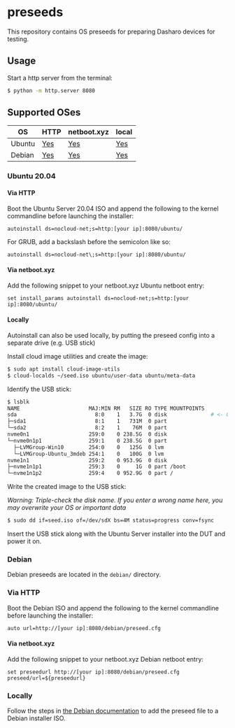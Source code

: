 # preseeds

This repository contains OS preseeds for preparing Dasharo devices for testing.

## Usage

Start a http server from the terminal:

```bash
$ python -m http.server 8080
```

## Supported OSes

| OS | HTTP | netboot.xyz | local |
| --- | --- | --- | --- |
| Ubuntu | [Yes](#via-http)   | [Yes](#via-netbootxyz)   | [Yes](#locally)   |
| Debian | [Yes](#via-http-1) | [Yes](#via-netbootxyz-1) | [Yes](#locally-1) |

### Ubuntu 20.04

#### Via HTTP

Boot the Ubuntu Server 20.04 ISO and append the following to the kernel
commandline before launching the installer:

```
autoinstall ds=nocloud-net;s=http:[your ip]:8080/ubuntu/
```

For GRUB, add a backslash before the semicolon like so:

```
autoinstall ds=nocloud-net\;s=http:[your ip]:8080/ubuntu/
```

#### Via netboot.xyz

Add the following snippet to your netboot.xyz Ubuntu netboot entry:

```
set install_params autoinstall ds=nocloud-net;s=http:[your ip]:8080/ubuntu/
```

#### Locally

Autoinstall can also be used locally, by putting the preseed config into a
separate drive (e.g. USB stick)

Install cloud image utilities and create the image:

```bash
$ sudo apt install cloud-image-utils
$ cloud-localds ~/seed.iso ubuntu/user-data ubuntu/meta-data
```

Identify the USB stick:

```bash
$ lsblk
NAME                      MAJ:MIN RM   SIZE RO TYPE MOUNTPOINTS
sda                         8:0    1   3.7G  0 disk              # <- Our USB stick
├─sda1                      8:1    1   731M  0 part
└─sda2                      8:2    1    76M  0 part
nvme0n1                   259:0    0 238.5G  0 disk
└─nvme0n1p1               259:1    0 238.5G  0 part
  ├─LVMGroup-Win10        254:0    0   125G  0 lvm
  └─LVMGroup-Ubuntu_3mdeb 254:1    0   100G  0 lvm
nvme1n1                   259:2    0 953.9G  0 disk
├─nvme1n1p1               259:3    0     1G  0 part /boot
└─nvme1n1p2               259:4    0 952.9G  0 part /
```

Write the created image to the USB stick:

*Warning: Triple-check the disk name. If you enter a wrong name here, you
may overwrite your OS or important data*

```bash
$ sudo dd if=seed.iso of=/dev/sdX bs=4M status=progress conv=fsync
```

Insert the USB stick along with the Ubuntu Server installer into the DUT and
power it on.

### Debian

Debian preseeds are located in the `debian/` directory.

### Via HTTP

Boot the Debian ISO and append the following to the kernel commandline before
launching the installer:

```
auto url=http://[your ip]:8080/debian/preseed.cfg
```

#### Via netboot.xyz

Add the following snippet to your netboot.xyz Debian netboot entry:

```
set preseedurl http://[your ip]:8080/debian/preseed.cfg
preseed/url=${preseedurl}
```

### Locally

Follow the steps in [the Debian documentation](https://wiki.debian.org/DebianInstaller/Preseed/EditIso)
to add the preseed file to a Debian installer ISO.
